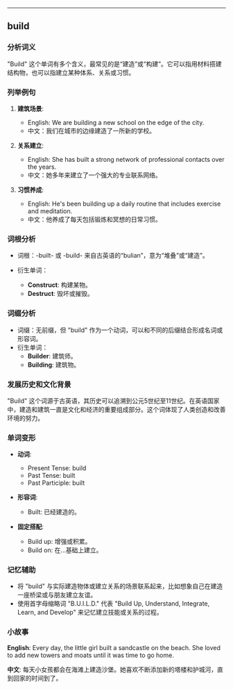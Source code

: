 
---------------
## build
### 分析词义
"Build" 这个单词有多个含义，最常见的是“建造”或“构建”。它可以指用材料搭建结构物，也可以指建立某种体系、关系或习惯。

### 列举例句
1. **建筑场景**:
   - English: We are building a new school on the edge of the city.
   - 中文：我们在城市的边缘建造了一所新的学校。

2. **关系建立**:
   - English: She has built a strong network of professional contacts over the years.
   - 中文：她多年来建立了一个强大的专业联系网络。

3. **习惯养成**:
   - English: He's been building up a daily routine that includes exercise and meditation.
   - 中文：他养成了每天包括锻炼和冥想的日常习惯。

### 词根分析
- 词根：-built- 或 -build- 来自古英语的“bulian”，意为“堆叠”或“建造”。

- 衍生单词：
  - **Construct**: 构建某物。
  - **Destruct**: 毁坏或摧毁。

### 词缀分析
- 词缀：无前缀，但 "build" 作为一个动词，可以和不同的后缀结合形成名词或形容词。
- 衍生单词：
  - **Builder**: 建筑师。
  - **Building**: 建筑物。

### 发展历史和文化背景
"Build" 这个词源于古英语，其历史可以追溯到公元5世纪至11世纪。在英语国家中，建造和建筑一直是文化和经济的重要组成部分。这个词体现了人类创造和改善环境的努力。

### 单词变形
- **动词**:
  - Present Tense: build
  - Past Tense: built
  - Past Participle: built

- **形容词**:
  - Built: 已经建造的。

- **固定搭配**:
  - Build up: 增强或积累。
  - Build on: 在...基础上建立。

### 记忆辅助
- 将 "build" 与实际建造物体或建立关系的场景联系起来，比如想象自己在建造一座桥梁或与朋友建立友谊。
- 使用首字母缩略词 "B.U.I.L.D." 代表 "Build Up, Understand, Integrate, Learn, and Develop" 来记忆建立技能或关系的过程。

### 小故事
**English**: Every day, the little girl built a sandcastle on the beach. She loved to add new towers and moats until it was time to go home.

**中文**: 每天小女孩都会在海滩上建造沙堡。她喜欢不断添加新的塔楼和护城河，直到回家的时间到了。

